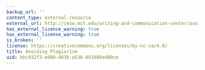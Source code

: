```yaml
---
backup_url: ''
content_type: external-resource
external_url: http://cmsw.mit.edu/writing-and-communication-center/avoiding-plagiarism/
has_external_licence_warning: true
has_external_license_warning: true
is_broken: ''
license: https://creativecommons.org/licenses/by-nc-sa/4.0/
title: Avoiding Plagiarism
uid: bbc932f3-e000-463b-a536-651600ad09ce
---
```

